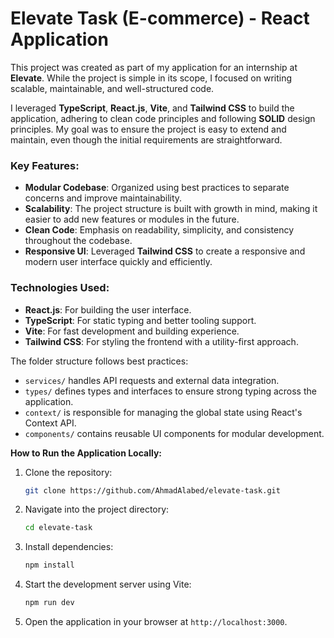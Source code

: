 # Elevate Task (E-commerce) - React Application

This project was created as part of my application for an internship at **Elevate**. While the project is simple in its scope, I focused on writing scalable, maintainable, and well-structured code.

I leveraged **TypeScript**, **React.js**, **Vite**, and **Tailwind CSS** to build the application, adhering to clean code principles and following **SOLID** design principles. My goal was to ensure the project is easy to extend and maintain, even though the initial requirements are straightforward.

### Key Features:

- **Modular Codebase**: Organized using best practices to separate concerns and improve maintainability.
- **Scalability**: The project structure is built with growth in mind, making it easier to add new features or modules in the future.
- **Clean Code**: Emphasis on readability, simplicity, and consistency throughout the codebase.
- **Responsive UI**: Leveraged **Tailwind CSS** to create a responsive and modern user interface quickly and efficiently.

### Technologies Used:

- **React.js**: For building the user interface.
- **TypeScript**: For static typing and better tooling support.
- **Vite**: For fast development and building experience.
- **Tailwind CSS**: For styling the frontend with a utility-first approach.

The folder structure follows best practices:

- `services/` handles API requests and external data integration.
- `types/` defines types and interfaces to ensure strong typing across the application.
- `context/` is responsible for managing the global state using React's Context API.
- `components/` contains reusable UI components for modular development.

**How to Run the Application Locally:**

1. Clone the repository:
   ```bash
   git clone https://github.com/AhmadAlabed/elevate-task.git
   ```
2. Navigate into the project directory:
   ```bash
   cd elevate-task
   ```
3. Install dependencies:
   ```bash
   npm install
   ```
4. Start the development server using Vite:
   ```bash
   npm run dev
   ```
5. Open the application in your browser at `http://localhost:3000`.
